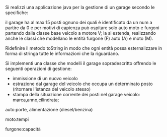 
Si realizzi una applicazione java per la gestione di un garage secondo le specifiche:

il garage ha al max 15 posti ognuno dei quali è identificato da un num a partire da 0
e per motivi di capienza può ospitare solo auto moto e furgoni partendo dalla classe base veicolo a motore V;
la si estenda, realizzando anche le classi che modellano le entità furgone (F) auto (A) e moto (M).

Ridefinire il metodo toString in modo che ogni entità possa esternalizzare in forma di stringa tutte
le informazioni che la riguardano.

Si implementi una classe che modelli il garage sopradescritto offrendo le seguenti operazioni di gestione:
- immissione di un nuovo veicolo
- estrazione dal garage del veicolo che occupa un determinato posto (ritornare l'istanza del veicolo stesso)
- stampa della situazione corrente dei posti nel garage veicolo:
        marca,anno,cilindrata;
        
auto:porte, alimentazione (diesel/benzina)

moto:tempi

furgone:capacità